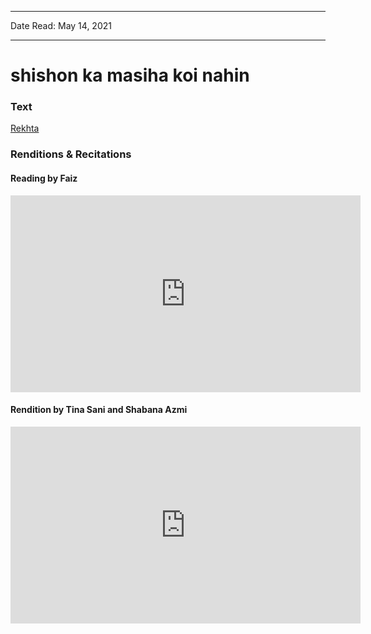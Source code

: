 ***
Date Read: May 14, 2021
***

# shishon ka masiha koi nahin

### Text
[Rekhta](https://www.rekhta.org/nazms/shiishon-kaa-masiihaa-koii-nahiin-faiz-ahmad-faiz-nazms?lang=ur)

### Renditions & Recitations

#### Reading by Faiz

<iframe width="560" height="315" src="https://www.youtube.com/embed/I_O3CbVhjCQ" title="YouTube video player" frameborder="0" allow="accelerometer; autoplay; clipboard-write; encrypted-media; gyroscope; picture-in-picture" allowfullscreen></iframe>

#### Rendition by Tina Sani and Shabana Azmi

<iframe width="560" height="315" src="https://www.youtube.com/embed/UGodnSazka8" title="YouTube video player" frameborder="0" allow="accelerometer; autoplay; clipboard-write; encrypted-media; gyroscope; picture-in-picture" allowfullscreen></iframe>

